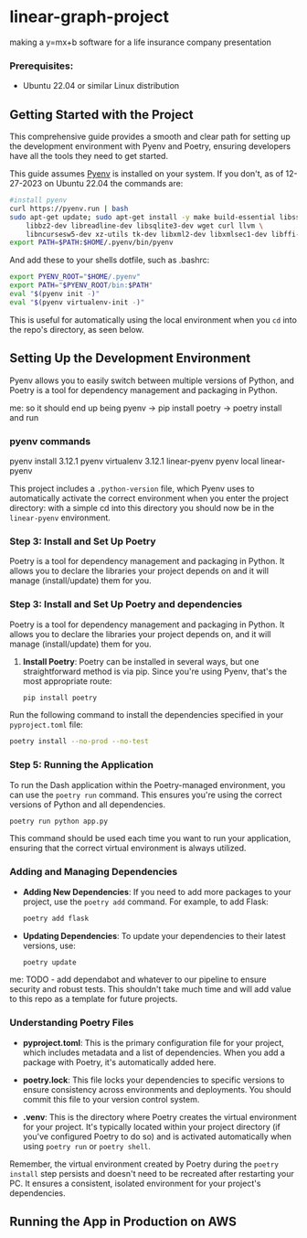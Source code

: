 # linear-graph-project
making a y=mx+b software for a life insurance company presentation

### Prerequisites:
- Ubuntu 22.04 or similar Linux distribution

## Getting Started with the Project
This comprehensive guide provides a smooth and clear path for setting up the development environment with Pyenv and Poetry, ensuring developers have all the tools they need to get started.

This guide assumes [Pyenv](https://github.com/pyenv/pyenv) is installed on your system.  If you don't, as of 12-27-2023 on Ubuntu 22.04 the commands are:
```bash
#install pyenv
curl https://pyenv.run | bash
sudo apt-get update; sudo apt-get install -y make build-essential libssl-dev zlib1g-dev \
	libbz2-dev libreadline-dev libsqlite3-dev wget curl llvm \
	libncursesw5-dev xz-utils tk-dev libxml2-dev libxmlsec1-dev libffi-dev liblzma-dev
export PATH=$PATH:$HOME/.pyenv/bin/pyenv
```
And add these to your shells dotfile, such as .bashrc:
```bash
export PYENV_ROOT="$HOME/.pyenv"
export PATH="$PYENV_ROOT/bin:$PATH"
eval "$(pyenv init -)"
eval "$(pyenv virtualenv-init -)"
```
This is useful for automatically using the local environment when you `cd` into the repo's directory, as seen below.

## Setting Up the Development Environment

Pyenv allows you to easily switch between multiple versions of Python, and Poetry is a tool for dependency management and packaging in Python.  

me: so it should end up being pyenv -> pip install poetry -> poetry install and run

### pyenv commands
pyenv install 3.12.1
pyenv virtualenv 3.12.1 linear-pyenv
pyenv local linear-pyenv

This project includes a `.python-version` file, which Pyenv uses to automatically activate the correct environment when you enter the project directory:
with a simple cd into this directory you should now be in the `linear-pyenv` environment.

### Step 3: Install and Set Up Poetry

Poetry is a tool for dependency management and packaging in Python. It allows you to declare the libraries your project depends on and it will manage (install/update) them for you.

### Step 3: Install and Set Up Poetry and dependencies

Poetry is a tool for dependency management and packaging in Python. It allows you to declare the libraries your project depends on, and it will manage (install/update) them for you.

1. **Install Poetry**:
   Poetry can be installed in several ways, but one straightforward method is via pip. Since you're using Pyenv, that's the most appropriate route:
   ```bash
   pip install poetry
   ```

 Run the following command to install the dependencies specified in your `pyproject.toml` file:
   ```bash
   poetry install --no-prod --no-test
```

### Step 5: Running the Application

To run the Dash application within the Poetry-managed environment, you can use the `poetry run` command. This ensures you're using the correct versions of Python and all dependencies.

```bash
poetry run python app.py
```

This command should be used each time you want to run your application, ensuring that the correct virtual environment is always utilized.

### Adding and Managing Dependencies

- **Adding New Dependencies**:
  If you need to add more packages to your project, use the `poetry add` command. For example, to add Flask:

  ```bash
  poetry add flask
  ```

- **Updating Dependencies**:
  To update your dependencies to their latest versions, use:

  ```bash
  poetry update
  ```

me: TODO - add dependabot and whatever to our pipeline to ensure security and robust tests.  This shouldn't take much time and will add value to this repo as a template for future projects. 

### Understanding Poetry Files

- **pyproject.toml**: This is the primary configuration file for your project, which includes metadata and a list of dependencies. When you add a package with Poetry, it's automatically added here.

- **poetry.lock**: This file locks your dependencies to specific versions to ensure consistency across environments and deployments. You should commit this file to your version control system.

- **.venv**: This is the directory where Poetry creates the virtual environment for your project. It's typically located within your project directory (if you've configured Poetry to do so) and is activated automatically when using `poetry run` or `poetry shell`.

Remember, the virtual environment created by Poetry during the `poetry install` step persists and doesn't need to be recreated after restarting your PC. It ensures a consistent, isolated environment for your project's dependencies.


## Running the App in Production on AWS


